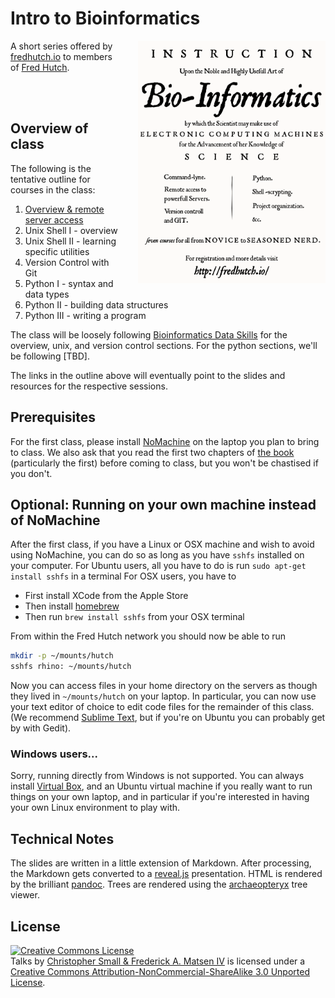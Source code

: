 # Intro to Bioinformatics

<img alt="Class poster" src="figures/course.png" style="max-width: 300px; text-align: center; margin-left: 30px; float: right;"/>

A short series offered by [fredhutch.io](http://fredhutch.io) to members of [Fred Hutch](http://www.fredhutch.org/en.html).


<br/>
<br/>


## Overview of class

The following is the tentative outline for courses in the class:

1. [Overview & remote server access](01-gestalt.html)
2. Unix Shell I - overview
3. Unix Shell II - learning specific utilities
4. Version Control with Git
5. Python I - syntax and data types
6. Python II - building data structures
7. Python III - writing a program

The class will be loosely following [Bioinformatics Data Skills](http://shop.oreilly.com/product/0636920030157.do) for the overview, unix, and version control sections.
For the python sections, we'll be following [TBD].

The links in the outline above will eventually point to the slides and resources for the respective sessions.


## Prerequisites

For the first class, please install [NoMachine](https://www.nomachine.com/) on the laptop you plan to bring to class.
We also ask that you read the first two chapters of [the book](http://shop.oreilly.com/product/0636920030157.do) (particularly the first) before coming to class, but you won't be chastised if you don't.


## Optional: Running on your own machine instead of NoMachine

After the first class, if you have a Linux or OSX machine and wish to avoid using NoMachine, you can do so as long as you have `sshfs` installed on your computer.
For Ubuntu users, all you have to do is run `sudo apt-get install sshfs` in a terminal
For OSX users, you have to

* First install XCode from the Apple Store
* Then install [homebrew](http://brew.sh)
* Then run `brew install sshfs` from your OSX terminal

From within the Fred Hutch network you should now be able to run

```bash
mkdir -p ~/mounts/hutch
sshfs rhino: ~/mounts/hutch
```

Now you can access files in your home directory on the servers as though they lived in `~/mounts/hutch` on your laptop.
In particular, you can now use your text editor of choice to edit code files for the remainder of this class.
(We recommend [Sublime Text](http://www.sublimetext.com/), but if you're on Ubuntu you can probably get by with Gedit).


### Windows users...

Sorry, running directly from Windows is not supported.
You can always install [Virtual Box](https://www.virtualbox.org/wiki/Downloads), and an Ubuntu virtual machine if you really want to run things on your own laptop, and in particular if you're interested in having your own Linux environment to play with.



## Technical Notes

The slides are written in a little extension of Markdown.
After processing, the Markdown gets converted to a [reveal.js](http://github.com/hakimel/reveal.js) presentation.
HTML is rendered by the brilliant [pandoc](http://johnmacfarlane.net/pandoc/).
Trees are rendered using the [archaeopteryx](http://www.phylosoft.org/archaeopteryx/) tree viewer.


## License

<a rel="license" href="http://creativecommons.org/licenses/by-nc-sa/3.0/"><img alt="Creative Commons License" style="border-width:0" src="http://i.creativecommons.org/l/by-nc-sa/3.0/88x31.png" /></a><br /><span xmlns:dct="http://purl.org/dc/terms/" property="dct:title">Talks</span> by <a xmlns:cc="http://creativecommons.org/ns#" href="http://matsen.fhcrc.org" property="cc:attributionName" rel="cc:attributionURL">Christopher Small & Frederick A. Matsen IV</a> is licensed under a <a rel="license" href="http://creativecommons.org/licenses/by-nc-sa/3.0/">Creative Commons Attribution-NonCommercial-ShareAlike 3.0 Unported License</a>.

